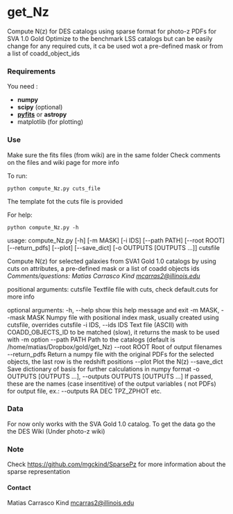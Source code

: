 get_Nz
======

Compute N(z) for DES catalogs using sparse format for photo-z PDFs for SVA 1.0 Gold
Optimize to the benchmark LSS catalogs but can be easily change for any required cuts,
it ca be used wot a pre-defined mask or from a list of coadd_object_ids


### Requirements
You need :
* **numpy**
* **scipy** (optional)
* [**pyfits**](http://www.stsci.edu/institute/software_hardware/pyfits) or **astropy**
* matplotlib (for plotting)

### Use
Make sure the fits files (from wiki) are in the same folder
Check comments on the files and wiki page for more info

To run:

    python compute_Nz.py cuts_file

The template fot the cuts file is provided

For help:

    python compute_Nz.py -h


usage: compute_Nz.py [-h] [-m MASK] [-i IDS] [--path PATH] [--root ROOT]
                     [--return_pdfs] [--plot] [--save_dict]
                     [-o OUTPUTS [OUTPUTS ...]]
                     cutsfile

Compute N(z) for selected galaxies from SVA1 Gold 1.0 catalogs by using cuts
on attributes, a pre-defined mask or a list of coadd objects ids
*Comments/questions: Matias Carrasco Kind mcarras2@illinois.edu*

positional arguments:
  cutsfile              Textfile file with cuts, check default.cuts for more
                        info

optional arguments:
  -h, --help            show this help message and exit
  -m MASK, --mask MASK  Numpy file with positional index mask, usually created
                        using cutsfile, overrides cutsfile
  -i IDS, --ids IDS     Text file (ASCII) with COADD_OBJECTS_ID to be matched
                        (slow), it returns the mask to be used with -m option
  --path PATH           Path to the catalogs (default is
                        /home/matias/Dropbox/gold/get_Nz)
  --root ROOT           Root of output filenames
  --return_pdfs         Return a numpy file with the original PDFs for the
                        selected objects, the last row is the redshift
                        positions
  --plot                Plot the N(z)
  --save_dict           Save dictionary of basis for further calculations in
                        numpy format
  -o OUTPUTS [OUTPUTS ...], --outputs OUTPUTS [OUTPUTS ...]
                        If passed, these are the names (case insentitive) of
                        the output variables ( not PDFs) for output file, ex.:
                        --outputs RA DEC TPZ_ZPHOT etc.


### Data
For now only works with the SVA Gold 1.0 catalog. 
To get the data go the the DES Wiki (Under photo-z wiki)

### Note
Check https://github.com/mgckind/SparsePz for more information about the sparse representation

#### Contact
Matias Carrasco Kind
mcarras2@illinois.edu

